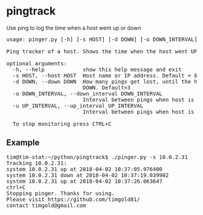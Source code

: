 # pingtrack
Use ping to log the time when a host went up or down
<pre>
usage: pinger.py [-h] [-s HOST] [-d DOWN] [-o DOWN_INTERVAL] [-u UP_INTERVAL]

Ping tracker of a host. Shows the time when the host went UP or DOWN

optional arguments:
  -h, --help            show this help message and exit
  -s HOST, --host HOST  Host name or IP address. Default = 8.8.8.8
  -d DOWN, --down DOWN  How many pings get lost, until the host declared as
                        DOWN. Default=3
  -o DOWN_INTERVAL, --down_interval DOWN_INTERVAL
                        Interval between pings when host is down. Default=1
  -u UP_INTERVAL, --up_interval UP_INTERVAL
                        Interval between pings when host is up. Default=1

  To stop monitoring press CTRL+C
</pre>

## Example
<pre>
tim@tim-stat:~/python/pingtrack$ ./pinger.py -s 10.0.2.31
Tracking 10.0.2.31:
system 10.0.2.31 up at 2018-04-02 10:37:05.976400
system 10.0.2.31 down at 2018-04-02 10:37:19.039902
system 10.0.2.31 up at 2018-04-02 10:37:26.063647
ctrl+C
Stopping pinger. Thanks for using.
Please visit https://github.com/timgold81/
contact timgold@gmail.com
</pre>
